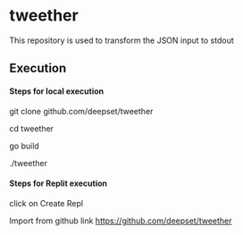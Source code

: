 # tweether
This repository is used to transform the JSON input to stdout

## Execution
#### Steps for local execution
git clone github.com/deepset/tweether

cd tweether

go build

./tweether

#### Steps for Replit execution
click on Create Repl

Import from github link https://github.com/deepset/tweether




